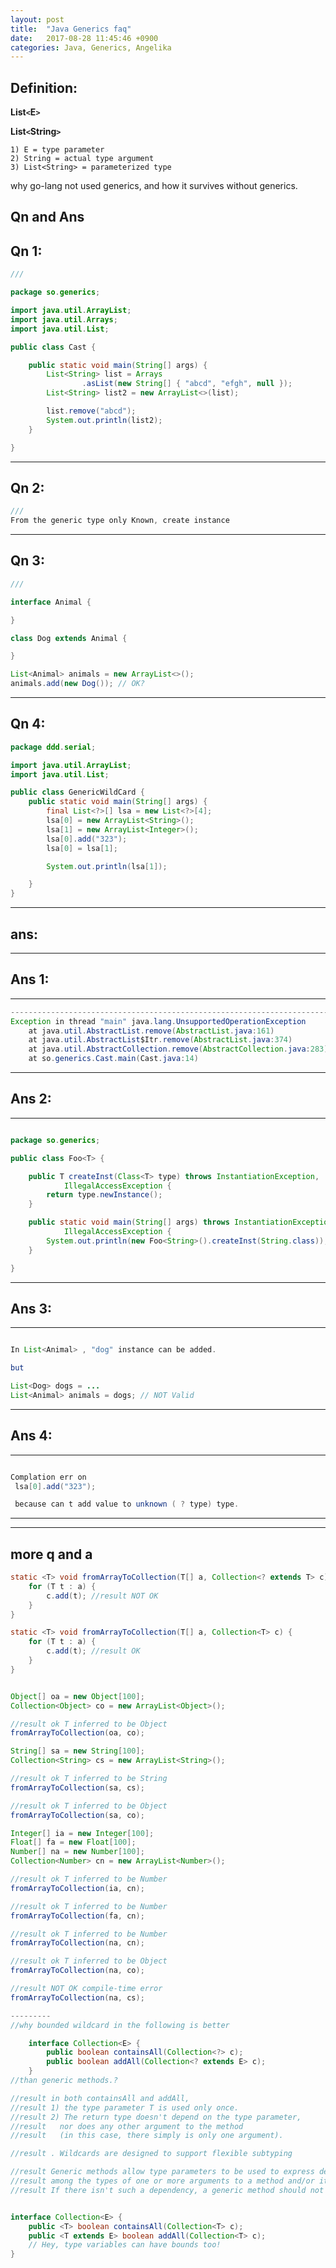 ```yaml
---
layout: post
title:  "Java Generics faq"
date:   2017-08-28 11:45:46 +0900
categories: Java, Generics, Angelika
---
```


Definition:
-----------

**List`<`E`>`**  

**List`<`String`>`**

    1) E = type parameter
    2) String = actual type argument
    3) List<String> = parameterized type

why go-lang not used generics, and how it survives without generics.


## Qn and Ans

## Qn 1:
```java
///

package so.generics;

import java.util.ArrayList;
import java.util.Arrays;
import java.util.List;

public class Cast {

    public static void main(String[] args) {
        List<String> list = Arrays
                .asList(new String[] { "abcd", "efgh", null });
        List<String> list2 = new ArrayList<>(list);

        list.remove("abcd");
        System.out.println(list2);
    }

}
```

-----------------------------

## Qn 2:
```java
///
From the generic type only Known, create instance
```
-----------------------------

## Qn 3:
```java
///

interface Animal {

}

class Dog extends Animal {

}

List<Animal> animals = new ArrayList<>();
animals.add(new Dog()); // OK?
```
-----------------------------

## Qn 4:
```java
package ddd.serial;

import java.util.ArrayList;
import java.util.List;

public class GenericWildCard {
    public static void main(String[] args) {
        final List<?>[] lsa = new List<?>[4];
        lsa[0] = new ArrayList<String>();
        lsa[1] = new ArrayList<Integer>();
        lsa[0].add("323");
        lsa[0] = lsa[1];

        System.out.println(lsa[1]);

    }
}
```

-----------------------------

## ans:
----

## Ans 1:
--------------------------------------------------------------------------------
```java
--------------------------------------------------------------------------------
Exception in thread "main" java.lang.UnsupportedOperationException
    at java.util.AbstractList.remove(AbstractList.java:161)
    at java.util.AbstractList$Itr.remove(AbstractList.java:374)
    at java.util.AbstractCollection.remove(AbstractCollection.java:283)
    at so.generics.Cast.main(Cast.java:14)
```

--------------------------------------------------------------------------------
## Ans 2:
--------------------------------------------------------------------------------
```java

package so.generics;

public class Foo<T> {

    public T createInst(Class<T> type) throws InstantiationException,
            IllegalAccessException {
        return type.newInstance();
    }

    public static void main(String[] args) throws InstantiationException,
            IllegalAccessException {
        System.out.println(new Foo<String>().createInst(String.class));
    }

}
```
--------------------------------------------------------------------------------

## Ans 3:
--------------------------------------------------------------------------------
```java

In List<Animal> , "dog" instance can be added.

but

List<Dog> dogs = ...
List<Animal> animals = dogs; // NOT Valid
```
--------------------------------------------------------------------------------

## Ans 4:
--------------------------------------------------------------------------------
```java

Complation err on
 lsa[0].add("323");

 because can t add value to unknown ( ? type) type.
```
--------------------------------------------------------------------------------

----------------

## more q and a
```java
static <T> void fromArrayToCollection(T[] a, Collection<? extends T> c) {
    for (T t : a) {
        c.add(t); //result NOT OK
    }
}

static <T> void fromArrayToCollection(T[] a, Collection<T> c) {
    for (T t : a) {
        c.add(t); //result OK
    }
}


Object[] oa = new Object[100];
Collection<Object> co = new ArrayList<Object>();

//result ok T inferred to be Object
fromArrayToCollection(oa, co);

String[] sa = new String[100];
Collection<String> cs = new ArrayList<String>();

//result ok T inferred to be String
fromArrayToCollection(sa, cs);

//result ok T inferred to be Object
fromArrayToCollection(sa, co);

Integer[] ia = new Integer[100];
Float[] fa = new Float[100];
Number[] na = new Number[100];
Collection<Number> cn = new ArrayList<Number>();

//result ok T inferred to be Number
fromArrayToCollection(ia, cn);

//result ok T inferred to be Number
fromArrayToCollection(fa, cn);

//result ok T inferred to be Number
fromArrayToCollection(na, cn);

//result ok T inferred to be Object
fromArrayToCollection(na, co);

//result NOT OK compile-time error
fromArrayToCollection(na, cs);

---------
//why bounded wildcard in the following is better

    interface Collection<E> {
        public boolean containsAll(Collection<?> c);
        public boolean addAll(Collection<? extends E> c);
    }
//than generic methods.?

//result in both containsAll and addAll,
//result 1) the type parameter T is used only once.
//result 2) The return type doesn't depend on the type parameter,
//result   nor does any other argument to the method
//result   (in this case, there simply is only one argument).

//result . Wildcards are designed to support flexible subtyping

//result Generic methods allow type parameters to be used to express dependencies
//result among the types of one or more arguments to a method and/or its return type.
//result If there isn't such a dependency, a generic method should not be used.


interface Collection<E> {
    public <T> boolean containsAll(Collection<T> c);
    public <T extends E> boolean addAll(Collection<T> c);
    // Hey, type variables can have bounds too!
}
```

[jekyll-docs]: https://jekyllrb.com/docs/home
[jekyll-gh]:   https://github.com/jekyll/jekyll
[jekyll-talk]: https://talk.jekyllrb.com/